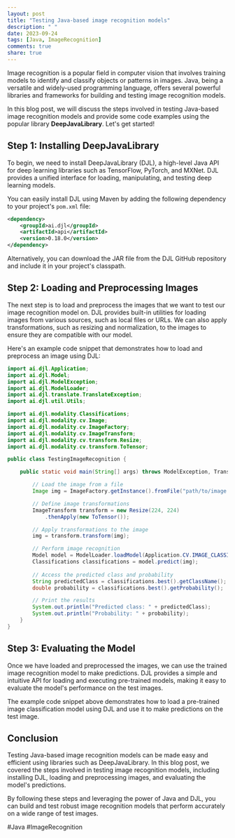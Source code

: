 ```yaml
---
layout: post
title: "Testing Java-based image recognition models"
description: " "
date: 2023-09-24
tags: [Java, ImageRecognition]
comments: true
share: true
---
```


Image recognition is a popular field in computer vision that involves training models to identify and classify objects or patterns in images. Java, being a versatile and widely-used programming language, offers several powerful libraries and frameworks for building and testing image recognition models.

In this blog post, we will discuss the steps involved in testing Java-based image recognition models and provide some code examples using the popular library **DeepJavaLibrary**. Let's get started!

## Step 1: Installing DeepJavaLibrary

To begin, we need to install DeepJavaLibrary (DJL), a high-level Java API for deep learning libraries such as TensorFlow, PyTorch, and MXNet. DJL provides a unified interface for loading, manipulating, and testing deep learning models.

You can easily install DJL using Maven by adding the following dependency to your project's `pom.xml` file:

```xml
<dependency>
    <groupId>ai.djl</groupId>
    <artifactId>api</artifactId>
    <version>0.18.0</version>
</dependency>
```

Alternatively, you can download the JAR file from the DJL GitHub repository and include it in your project's classpath.

## Step 2: Loading and Preprocessing Images

The next step is to load and preprocess the images that we want to test our image recognition model on. DJL provides built-in utilities for loading images from various sources, such as local files or URLs. We can also apply transformations, such as resizing and normalization, to the images to ensure they are compatible with our model.

Here's an example code snippet that demonstrates how to load and preprocess an image using DJL:

```java
import ai.djl.Application;
import ai.djl.Model;
import ai.djl.ModelException;
import ai.djl.ModelLoader;
import ai.djl.translate.TranslateException;
import ai.djl.util.Utils;

import ai.djl.modality.Classifications;
import ai.djl.modality.cv.Image;
import ai.djl.modality.cv.ImageFactory;
import ai.djl.modality.cv.ImageTransform;
import ai.djl.modality.cv.transform.Resize;
import ai.djl.modality.cv.transform.ToTensor;

public class TestingImageRecognition {

    public static void main(String[] args) throws ModelException, TranslateException {

        // Load the image from a file
        Image img = ImageFactory.getInstance().fromFile("path/to/image.jpg");

        // Define image transformations
        ImageTransform transform = new Resize(224, 224)
            .thenApply(new ToTensor());

        // Apply transformations to the image
        img = transform.transform(img);

        // Perform image recognition
        Model model = ModelLoader.loadModel(Application.CV.IMAGE_CLASSIFICATION);
        Classifications classifications = model.predict(img);
        
        // Access the predicted class and probability
        String predictedClass = classifications.best().getClassName();
        double probability = classifications.best().getProbability();

        // Print the results
        System.out.println("Predicted class: " + predictedClass);
        System.out.println("Probability: " + probability);
    }
}
```

## Step 3: Evaluating the Model

Once we have loaded and preprocessed the images, we can use the trained image recognition model to make predictions. DJL provides a simple and intuitive API for loading and executing pre-trained models, making it easy to evaluate the model's performance on the test images.

The example code snippet above demonstrates how to load a pre-trained image classification model using DJL and use it to make predictions on the test image.

## Conclusion

Testing Java-based image recognition models can be made easy and efficient using libraries such as DeepJavaLibrary. In this blog post, we covered the steps involved in testing image recognition models, including installing DJL, loading and preprocessing images, and evaluating the model's predictions.

By following these steps and leveraging the power of Java and DJL, you can build and test robust image recognition models that perform accurately on a wide range of test images.

#Java #ImageRecognition